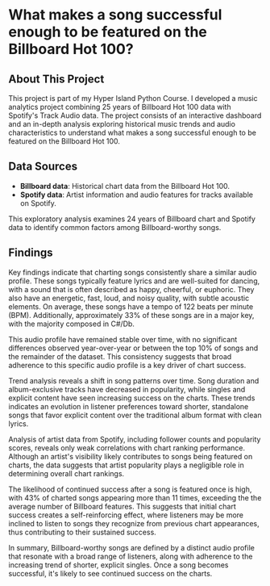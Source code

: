 # What makes a song successful enough to be featured on the Billboard Hot 100? 

## About This Project

This project is part of my Hyper Island Python Course. I developed a music analytics project combining 25 years of Billboard Hot 100 data with Spotify's Track Audio data. The project consists of an interactive dashboard and an in-depth analysis exploring historical music trends and audio characteristics to understand what makes a song successful enough to be featured on the Billboard Hot 100.

## Data Sources

- **Billboard data**: Historical chart data from the Billboard Hot 100.
- **Spotify data**: Artist information and audio features for tracks available on Spotify.

This exploratory analysis examines 24 years of Billboard chart and Spotify data to identify common factors among Billboard-worthy songs. 

## Findings

Key findings indicate that charting songs consistently share a similar audio profile. These songs typically feature lyrics and are well-suited for dancing, with a sound that is often described as happy, cheerful, or euphoric. They also have an energetic, fast, loud, and noisy quality, with subtle acoustic elements. On average, these songs have a tempo of 122 beats per minute (BPM). Additionally, approximately 33% of these songs are in a major key, with the majority composed in C#/Db.

This audio profile have remained stable over time, with no significant differences observed year-over-year or between the top 10% of songs and the remainder of the dataset. This consistency suggests that broad adherence to this specific audio profile is a key driver of chart success.

Trend analysis reveals a shift in song patterns over time. Song duration and album-exclusive tracks have decreased in popularity, while singles and explicit content have seen increasing success on the charts. These trends indicates an evolution in listener preferences toward shorter, standalone songs that favor explicit content over the traditional album format with clean lyrics.

Analysis of artist data from Spotify, including follower counts and popularity scores, reveals only weak correlations with chart ranking performance. Although an artist's visibility likely contributes to songs being featured on charts, the data suggests that artist popularity plays a negligible role in determining overall chart rankings.

The likelihood of continued success after a song is featured once is high, with 43% of charted songs appearing more than 11 times, exceeding the the average number of Billboard features. This suggests that initial chart success creates a self-reinforcing effect, where listeners may be more inclined to listen to songs they recognize from previous chart appearances, thus contributing to their sustained success.

In summary, Billboard-worthy songs are defined by a distinct audio profile that resonate with a broad range of listeners, along with adherence to the increasing trend of shorter, explicit singles. Once a song becomes successful, it's likely to see continued success on the charts.

